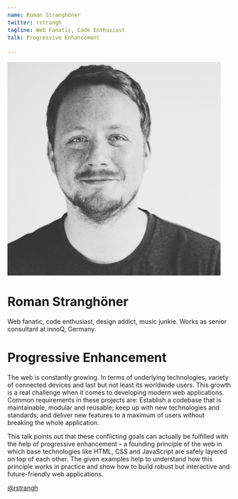 ```yaml
---
name: Roman Stranghöner
twitter: rstrangh
tagline: Web Fanatic, Code Enthusiast
talk: Progressive Enhancement

---
```


![Roman Stranghöner](/media/speakers/roman_stranghoener.jpg)

# Roman Stranghöner
Web fanatic, code enthusiast, design addict, music junkie. Works as senior consultant at innoQ, Germany.

# Progressive Enhancement
The web is constantly growing. In terms of underlying technologies, variety of connected devices and last but not least its worldwide users. This growth is a real challenge when it comes to developing modern web applications. Common requirements in these projects are: Establish a codebase that is maintainable, modular and reusable; keep up with new technologies and standards; and deliver new features to a maximum of users without breaking the whole application.

This talk points out that these conflicting goals can actually be fulfilled with the help of progressive enhancement – a founding principle of the web in which base technologies like HTML, CSS and JavaScript are safely layered on top of each other. The given examples help to understand how this principle works in practice and show how to build robust but interactive and future-friendly web applications.

[@rstrangh](https://twitter.com/rstrangh)
